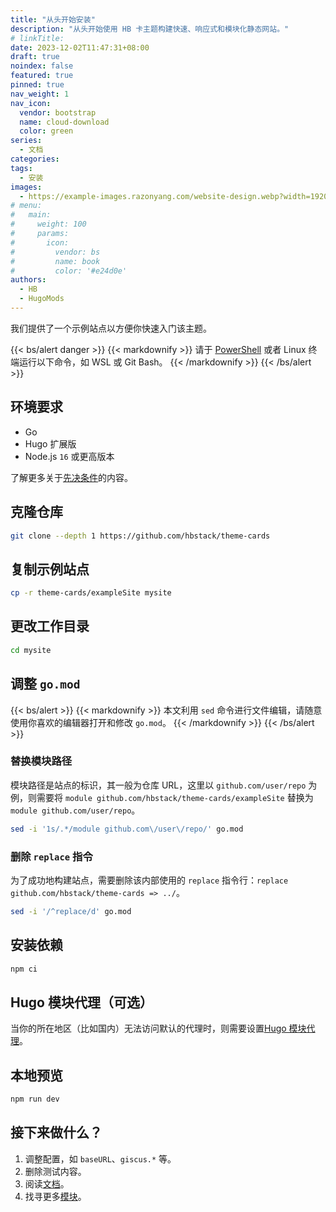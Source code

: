 ```yaml
---
title: "从头开始安装"
description: "从头开始使用 HB 卡主题构建快速、响应式和模块化静态网站。"
# linkTitle:
date: 2023-12-02T11:47:31+08:00
draft: true
noindex: false
featured: true
pinned: true
nav_weight: 1
nav_icon:
  vendor: bootstrap
  name: cloud-download
  color: green
series:
  - 文档
categories:
tags:
  - 安装
images:
  - https://example-images.razonyang.com/website-design.webp?width=1920&height=1280
# menu:
#   main:
#     weight: 100
#     params:
#       icon:
#         vendor: bs
#         name: book
#         color: '#e24d0e'
authors:
  - HB
  - HugoMods
---
```


我们提供了一个示例站点以方便你快速入门该主题。

{{< bs/alert danger >}}
{{< markdownify >}}
请于 [PowerShell](https://learn.microsoft.com/en-us/powershell/scripting/install/installing-powershell-on-windows) 或者 Linux 终端运行以下命令，如 WSL 或 Git Bash。
{{< /markdownify >}}
{{< /bs/alert >}}

## 环境要求

- Go
- Hugo 扩展版
- Node.js `16` 或更高版本

了解更多关于[先决条件](https://zh-hans.hbstack.dev/docs/getting-started/prerequisites/)的内容。

## 克隆仓库

```sh
git clone --depth 1 https://github.com/hbstack/theme-cards
```

## 复制示例站点

```sh
cp -r theme-cards/exampleSite mysite
```

## 更改工作目录

```sh
cd mysite
```

## 调整 `go.mod`

{{< bs/alert >}}
{{< markdownify >}}
本文利用 `sed` 命令进行文件编辑，请随意使用你喜欢的编辑器打开和修改 `go.mod`。
{{< /markdownify >}}
{{< /bs/alert >}}

### 替换模块路径

模块路径是站点的标识，其一般为仓库 URL，这里以 `github.com/user/repo` 为例，则需要将 `module github.com/hbstack/theme-cards/exampleSite` 替换为 `module github.com/user/repo`。

```sh
sed -i '1s/.*/module github.com\/user\/repo/' go.mod
```

### 删除 `replace` 指令

为了成功地构建站点，需要删除该内部使用的 `replace` 指令行：`replace github.com/hbstack/theme-cards => ../`。

```sh
sed -i '/^replace/d' go.mod
```

## 安装依赖

```sh
npm ci
```

## Hugo 模块代理（可选）

当你的所在地区（比如国内）无法访问默认的代理时，则需要设置[Hugo 模块代理](https://hugomods.com/blog/2023/04/go-and-hugo-proxy-servers/)。

## 本地预览

```sh
npm run dev
```

## 接下来做什么？

1. 调整配置，如 `baseURL`、`giscus.*` 等。
2. 删除测试内容。
3. 阅读[文档](https://zh-hans.hbstack.dev/)。
4. 找寻更多[模块](https://hbstack.dev/modules/)。
